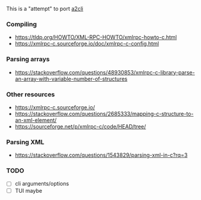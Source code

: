 This is a "attempt" to port [a2cli](https://github.com/b1337xyz/scripts/tree/main/python/a2cli)

### Compiling
 - https://tldp.org/HOWTO/XML-RPC-HOWTO/xmlrpc-howto-c.html
 - https://xmlrpc-c.sourceforge.io/doc/xmlrpc-c-config.html

### Parsing arrays 
 - https://stackoverflow.com/questions/48930853/xmlrpc-c-library-parse-an-array-with-variable-number-of-structures

### Other resources
 - https://xmlrpc-c.sourceforge.io/
 - https://stackoverflow.com/questions/2685333/mapping-c-structure-to-an-xml-element/
 - https://sourceforge.net/p/xmlrpc-c/code/HEAD/tree/

### Parsing XML
 - https://stackoverflow.com/questions/1543829/parsing-xml-in-c?rq=3

### TODO
- [ ] cli arguments/options
- [ ] TUI maybe
